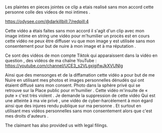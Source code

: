 Les plaintes en pieces jointes
ce clip a etais realisé sans mon accord cette personne colle des videos de moi intimes .

https://odysee.com/@darkillbill:7/redpill:4 

 Cette vidéo a étais faites sans mon accord il s'agit d'un clip avec mon image intime en string une vidéo pour m'humilier un procès est en cours cette vidéo ne peux être diffuser vu que mon image y est utilisée sans mon consentement pour but de nuire à mon image et à ma réputation .

Ce sont des vidéos de mon compte Tiktok qui apparaissent dans la vidéo en
question , des vidéos de ma chaîne YouTube :
https://youtube.com/channel/UCE3_s2VLgxjgifwJkXVUNIg

Ainsi que des mensonges et de la diffamation cette vidéo a pour but de me
Nuire en utilisant mes photos et images personnelles dénudés qui ont
étaient diffusé sans mon consent.
Photo dans la sphère privé qui se retrouve sur la
Place public pour m'humilier .
Cette vidéo m'insulte de « pute » c'est très violent .
Je demande la suppression de cette vidéo
Qui est une atteinte à ma vie privé , une vidéo de cyber-harcèlement à mon
égard ainsi que des injures rendu publique sur ma personne .
Et surtout en utilisant mes vidéos personnelles sans mon consentement alors
que c'est mes droits d'auteurs .

The claimant has also provided us with legal filings.
